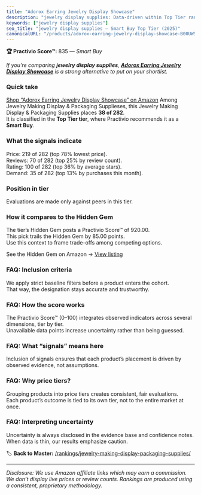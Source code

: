 ```yaml
---
title: "Adorox Earring Jewelry Display Showcase"
description: "jewelry display supplies: Data-driven within Top Tier ranking using the Practivio Score™. Positioned by quality, value, demand, findability, momentum."
keywords: ["jewelry display supplies"]
seo_title: "jewelry display supplies — Smart Buy Top Tier (2025)"
canonicalURL: "/products/adorox-earring-jewelry-display-showcase-B00UW5MHQI/"
---
```


**🏆 Practivio Score™:** 835 — _Smart Buy_


*If you're comparing **jewelry display supplies**, **[Adorox Earring Jewelry Display Showcase](https://www.amazon.com/dp/B00UW5MHQI?tag=practivio-20)** is a strong alternative to put on your shortlist.*
### Quick take
[Shop “Adorox Earring Jewelry Display Showcase” on Amazon](https://www.amazon.com/dp/B00UW5MHQI?tag=practivio-20)
Among Jewelry Making Display & Packaging Supplieses, this Jewelry Making Display & Packaging Supplies places **38 of 282**.  
It is classified in the **Top Tier tier**, where Practivio recommends it as a **Smart Buy**.

### What the signals indicate
Price: 219 of 282 (top 78% lowest price).  
Reviews: 70 of 282 (top 25% by review count).  
Rating: 100 of 282 (top 36% by average stars).  
Demand: 35 of 282 (top 13% by purchases this month).

### Position in tier
Evaluations are made only against peers in this tier.

### How it compares to the Hidden Gem
The tier’s Hidden Gem posts a Practivio Score™ of 920.00.  
This pick trails the Hidden Gem by 85.00 points.  
Use this context to frame trade-offs among competing options.  

See the Hidden Gem on Amazon → [View listing](https://www.amazon.com/dp/B0987Z9PW7?tag=practivio-20)

### FAQ: Inclusion criteria
We apply strict baseline filters before a product enters the cohort.  
That way, the designation stays accurate and trustworthy.

### FAQ: How the score works
The Practivio Score™ (0–100) integrates observed indicators across several dimensions, tier by tier.  
Unavailable data points increase uncertainty rather than being guessed.

### FAQ: What “signals” means here
Inclusion of signals ensures that each product’s placement is driven by observed evidence, not assumptions.

### FAQ: Why price tiers?
Grouping products into price tiers creates consistent, fair evaluations.  
Each product’s outcome is tied to its own tier, not to the entire market at once.

### FAQ: Interpreting uncertainty
Uncertainty is always disclosed in the evidence base and confidence notes.  
When data is thin, our results emphasize caution.


🏷️ **Back to Master:** [/rankings/jewelry-making-display-packaging-supplies/](/rankings/jewelry-making-display-packaging-supplies/)

---
_Disclosure: We use Amazon affiliate links which may earn a commission. We don’t display live prices or review counts. Rankings are produced using a consistent, proprietary methodology._
